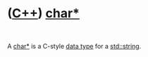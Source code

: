 
 

 

 

 

 

([C++](Cpp.md)) [char\*](CppCharPointer.md)
=============================================

 

A [char\*](CppCharPointer.md) is a C-style [data type](CppDataType.md)
for a [std::string](CppStdString.md).

 

 

 

 

 

 

